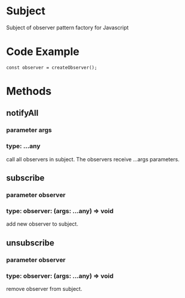 # Subject
Subject of observer pattern factory for Javascript

# Code Example
<code>const observer = createObserver();</code>

# Methods

## notifyAll
### parameter args
### type: ...any
call all observers in subject. The observers receive ...args parameters.

## subscribe
### parameter observer
### type: observer: (args: ...any) => void
add new observer to subject.

## unsubscribe
### parameter observer
### type: observer: (args: ...any) => void
remove observer from subject.